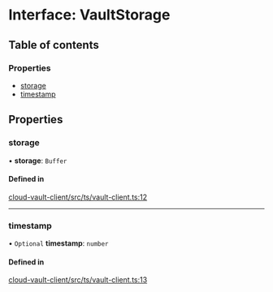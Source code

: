 # Interface: VaultStorage

## Table of contents

### Properties

- [storage](VaultStorage.md#storage)
- [timestamp](VaultStorage.md#timestamp)

## Properties

### storage

• **storage**: `Buffer`

#### Defined in

[cloud-vault-client/src/ts/vault-client.ts:12](https://gitlab.com/i3-market/code/wp3/t3.2/i3m-wallet-monorepo/-/blob/c1c9b37/packages/cloud-vault-client/src/ts/vault-client.ts#L12)

___

### timestamp

• `Optional` **timestamp**: `number`

#### Defined in

[cloud-vault-client/src/ts/vault-client.ts:13](https://gitlab.com/i3-market/code/wp3/t3.2/i3m-wallet-monorepo/-/blob/c1c9b37/packages/cloud-vault-client/src/ts/vault-client.ts#L13)
